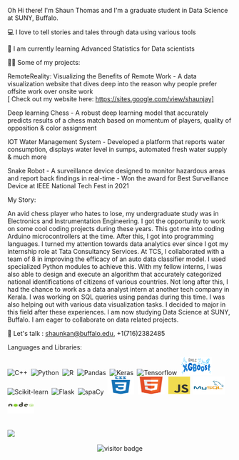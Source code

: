 Oh Hi there! I'm Shaun Thomas and I'm a graduate student in Data Science at SUNY, Buffalo. 

💻 I love to tell stories and tales through data using various tools



🌱 I am currently learning Advanced Statistics for Data scientists

👨‍💻 Some of my projects:

RemoteReality: Visualizing the Benefits of Remote Work - A data visualization website that dives deep into the reason why people prefer offsite work over onsite work
<br>[ Check out my website here: https://sites.google.com/view/shaunjay]

Deep learning Chess - A robust deep learning model that accurately predicts results of a chess match based on momentum of players, quality of opposition & color assignment

IOT Water Management System - Developed a platform that reports water consumption, displays water level in sumps, automated fresh water supply & much more

Snake Robot - A surveillance device designed to monitor hazardous areas and report back findings in real-time - Won the award for Best Surveillance Device at IEEE National Tech Fest in 2021 

My Story:

An avid chess player who hates to lose, my undergraduate study was in Electronics and Instrumentation Engineering. 
I got the opportunity to work on some cool coding projects during these years. This got me into coding Arduino
microcontrollers at the time. After this, I got into programming languages. I turned my attention towards 
data analytics ever since I got my internship role at Tata Consultancy Services. At TCS, I collaborated 
with a team of 8 in improving the efficacy of an auto data classifier model. I used specialized Python modules
to achieve this. With my fellow interns, I was also able to design and execute an algorithm that accurately
categorized national identifications of citizens of various countries. Not long after this, I had the 
chance to work as a data analyst intern at another tech company in Kerala. I was working on SQL queries
using pandas during this time. I was also helping out with various data visualization tasks. I decided
to major in this field after these experiences. I am now studying Data Science at SUNY, Buffalo.
I am eager to collaborate on data related projects. 

🍵 Let's talk : shaunkan@buffalo.edu, +1(716)2382485

Languages and Libraries:

<div>
  <img src="https://upload.wikimedia.org/wikipedia/commons/thumb/1/18/ISO_C%2B%2B_Logo.svg/800px-ISO_C%2B%2B_Logo.svg.png" title="C++" alt="C++" width="70" height="40"/>&nbsp;
  <img src="https://www.python.org/static/community_logos/python-logo.png" title="Python" alt="Python" width="70" height="40"/>&nbsp;
  <img src="https://www.r-project.org/Rlogo.png" title="R" alt="R" width="70" height="40"/>&nbsp;
  <img src="https://pandas.pydata.org/docs/_static/pandas.svg" title="Pandas" alt="Pandas" width="70" height="40"/>&nbsp;
  <img src="https://keras.io/img/logo.png" title="Keras" alt="Keras" width="70" height="40"/>&nbsp;
  <img src="https://camo.githubusercontent.com/313249387e86ff7259027269646a2e27fa91746bd2e2df63869f38133fed74d5/68747470733a2f2f696d672e736869656c64732e696f2f62616467652f2d54656e736f72666c6f772d626c61636b3f6c6f676f3d74656e736f72666c6f77267374796c653d736f6369616c" title="Tensorflow" alt="Tensorflow" width="70" height="40"/>&nbsp;
  <img src="https://raw.githubusercontent.com/dmlc/dmlc.github.io/master/img/logo-m/xgboost.png" title="XGBoost" alt="XGBoost" width="70" height="40"/>&nbsp;
  <img src="https://scikit-learn.org/stable/_static/scikit-learn-logo-small.png" title="Scikit-learn" alt="Scikit-learn" width="70" height="40"/>&nbsp;
  <img src="https://flask.palletsprojects.com/en/2.3.x/_images/flask-horizontal.png" title="Flask" alt="Flask" width="70" height="40"/>&nbsp;
  <img src="https://spacy.io/_next/static/media/spacy-tailored-pipelines_wide.40a24484.png"  title="spaCy" alt="spaCy" width="80" height="40"/>&nbsp;
  <img src="https://github.com/devicons/devicon/blob/master/icons/css3/css3-plain-wordmark.svg"  title="CSS3" alt="CSS" width="60" height="40"/>&nbsp;
  <img src="https://github.com/devicons/devicon/blob/master/icons/html5/html5-original.svg" title="HTML5" alt="HTML" width="60" height="40"/>&nbsp;
  <img src="https://github.com/devicons/devicon/blob/master/icons/javascript/javascript-original.svg" title="JavaScript" alt="JavaScript" width="50" height="40"/>&nbsp;
  <img src="https://github.com/devicons/devicon/blob/master/icons/mysql/mysql-original-wordmark.svg" title="MySQL"  alt="MySQL" width="70" height="40"/>&nbsp;
  <img src="https://github.com/devicons/devicon/blob/master/icons/nodejs/nodejs-original-wordmark.svg" title="NodeJS" alt="NodeJS" width="60" height="40"/>&nbsp;
</div>

<br>
<br>

<img src="https://github-readme-stats.vercel.app/api/top-langs/?username=shaunthom">

<p align="center"><img src="https://komarev.com/ghpvc/?username=shaunthom" alt="visitor badge"/></p>
